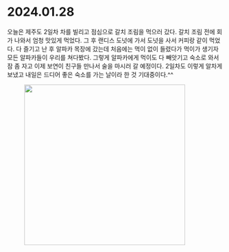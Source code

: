 # 2024.01.28

오늘은 제주도 2일차 차를 빌리고 점심으로 갈치 조림을 먹으러 갔다. 갈치 조림 전에 회가 나와서 엄청 맛있게 먹었다. 그 후 랜디스 도넛에 가서 도넛을 사서 커피랑 같이 먹었다. 다 즐기고 난 후 알파카 목장에 갔는데 처음에는 먹이 없이 들렸다가 먹이가 생기자 모든 알파카들이 우리를 쳐다봤다. 그렇게 알파카에게 먹이도 다 빼앗기고 숙소로 와서 잠 좀 자고 이제 보연이 친구들 만나서 술을 마시러 갈 예정이다. 2일차도 이렇게 알차게 보냈고 내일은 드디어 좋은 숙소를 가는 날이라 한 것 기대중이다.^^

<figure><img src="../.gitbook/assets/image.png" alt="" width="375"><figcaption></figcaption></figure>
